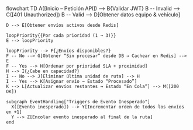 flowchart TD
    A([Inicio – Petición API]) --> B{Validar JWT}
    B -- Invalid --> C([401 Unauthorized])
    B -- Valid --> D[Obtener datos equipo & vehículo]

    D --> E[Obtener envíos activos desde Redis]

    loopPriority{{Por cada prioridad (1 → 3)}}
    E --> loopPriority

    loopPriority --> F{¿Envíos disponibles?}
    F -- No --> G[Obtener “Sin procesar” desde DB → Cachear en Redis] --> E
    F -- Yes --> H[Ordenar por prioridad SLA + proximidad]
    H --> I{¿Cabe en capacidad?}
    I -- No --> J[Eliminar última unidad de ruta] --> H
    I -- Yes --> K[Asignar envío → Estado “Procesado”]
    K --> L[Actualizar envíos restantes → Estado “En Cola”] --> M([200 OK])

    subgraph EventHandling["Triggers de Evento Inesperado"]
      X([Evento inesperado]) --> Y[Incrementar orden de todos los envíos en +1]
      Y --> Z[Encolar evento inesperado al final de la ruta]
    end